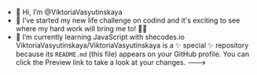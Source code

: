 - 👋 Hi, I’m @ViktoriaVasyutinskaya
- 👀 I’ve started my new life challenge on codind and it's exciting to see where my hard work will bring me to! 👩‍💻
- 🌱 I’m currently learning JavaScript with shecodes.io
ViktoriaVasyutinskaya/ViktoriaVasyutinskaya is a ✨ special ✨ repository because its `README.md` (this file) appears on your GitHub profile.
You can click the Preview link to take a look at your changes.
--->
